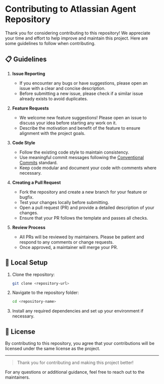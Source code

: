 
# Contributing to Atlassian Agent Repository

Thank you for considering contributing to this repository! We appreciate your time and effort to help improve and maintain this project. Here are some guidelines to follow when contributing.

## 📋 Guidelines

1. **Issue Reporting**
   - If you encounter any bugs or have suggestions, please open an issue with a clear and concise description.
   - Before submitting a new issue, please check if a similar issue already exists to avoid duplicates.

2. **Feature Requests**
   - We welcome new feature suggestions! Please open an issue to discuss your idea before starting any work on it.
   - Describe the motivation and benefit of the feature to ensure alignment with the project goals.

3. **Code Style**
   - Follow the existing code style to maintain consistency.
   - Use meaningful commit messages following the [Conventional Commits](https://www.conventionalcommits.org/) standard.
   - Keep code modular and document your code with comments where necessary.

4. **Creating a Pull Request**
   - Fork the repository and create a new branch for your feature or bugfix.
   - Test your changes locally before submitting.
   - Open a pull request (PR) and provide a detailed description of your changes.
   - Ensure that your PR follows the template and passes all checks.

5. **Review Process**
   - All PRs will be reviewed by maintainers. Please be patient and respond to any comments or change requests.
   - Once approved, a maintainer will merge your PR.

## 💼 Local Setup

1. Clone the repository:
   ```bash
   git clone <repository-url>
   ```

2. Navigate to the repository folder:
   ```bash
   cd <repository-name>
   ```

3. Install any required dependencies and set up your environment if necessary.

## 📑 License

By contributing to this repository, you agree that your contributions will be licensed under the same license as the project.

---

> Thank you for contributing and making this project better!

For any questions or additional guidance, feel free to reach out to the maintainers.
